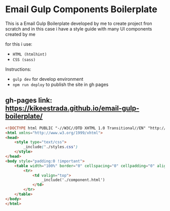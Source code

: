 # Email Gulp Components Boilerplate

This is a Email Gulp Boilerplate developed by me to create project fron scratch and in this case i have a style guide with many UI components created by me

for this i use:
* ```HTML (htmlhint)```
* ```CSS (sass)```

Instructions: 
* ```gulp dev``` for develop environment
* ```npm run deploy``` to publish the site in gh pages

## gh-pages link: https://kikeestrada.github.io/email-gulp-boilerplate/

```html
<!DOCTYPE html PUBLIC "-//W3C//DTD XHTML 1.0 Transitional//EN" "http://www.w3.org/TR/xhtml1/DTD/xhtml1-transitional.dtd">
<html xmlns="http://www.w3.org/1999/xhtml">
<head>
	<style type="text/css">
		_include('./styles.css')
	</style>
</head>
<body style="padding:0 !important">	
	<table width="100%" border="0" cellspacing="0" cellpadding="0" align="center" bgcolor="#ffffff">
		<tr>
			<td valign="top">
				_include('./component.html')
			</td>
		</tr>
	</table>
</body>	
</html>
			
```

